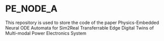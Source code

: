 # PE_NODE_A
This repository is used to store the code of the paper Physics-Embedded Neural ODE Automata for Sim2Real Transferrable Edge Digital Twins of Multi-modal Power Electronics System 
